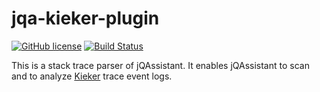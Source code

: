 # jqa-kieker-plugin

[![GitHub license](https://img.shields.io/badge/License-GPL%20v3-blue.svg)](https://github.com/softvis-research/jqa-kieker-plugin/blob/master/LICENSE)
[![Build Status](https://travis-ci.com/softvis-research/jqa-kieker-plugin.svg?branch=master)](https://travis-ci.com/softvis-research/jqa-kieker-plugin)

This is a stack trace parser of jQAssistant. It enables jQAssistant to scan and to analyze [Kieker](https://github.com/kieker-monitoring/kieker) trace event logs.
